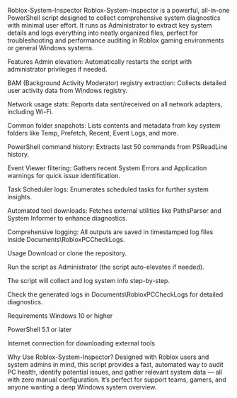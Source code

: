 Roblox-System-Inspector
Roblox-System-Inspector is a powerful, all-in-one PowerShell script designed to collect comprehensive system diagnostics with minimal user effort. It runs as Administrator to extract key system details and logs everything into neatly organized files, perfect for troubleshooting and performance auditing in Roblox gaming environments or general Windows systems.

Features
Admin elevation: Automatically restarts the script with administrator privileges if needed.

BAM (Background Activity Moderator) registry extraction: Collects detailed user activity data from Windows registry.

Network usage stats: Reports data sent/received on all network adapters, including Wi-Fi.

Common folder snapshots: Lists contents and metadata from key system folders like Temp, Prefetch, Recent, Event Logs, and more.

PowerShell command history: Extracts last 50 commands from PSReadLine history.

Event Viewer filtering: Gathers recent System Errors and Application warnings for quick issue identification.

Task Scheduler logs: Enumerates scheduled tasks for further system insights.

Automated tool downloads: Fetches external utilities like PathsParser and System Informer to enhance diagnostics.

Comprehensive logging: All outputs are saved in timestamped log files inside Documents\RobloxPCCheckLogs.

Usage
Download or clone the repository.

Run the script as Administrator (the script auto-elevates if needed).

The script will collect and log system info step-by-step.

Check the generated logs in Documents\RobloxPCCheckLogs for detailed diagnostics.

Requirements
Windows 10 or higher

PowerShell 5.1 or later

Internet connection for downloading external tools

Why Use Roblox-System-Inspector?
Designed with Roblox users and system admins in mind, this script provides a fast, automated way to audit PC health, identify potential issues, and gather relevant system data — all with zero manual configuration. It’s perfect for support teams, gamers, and anyone wanting a deep Windows system overview.
